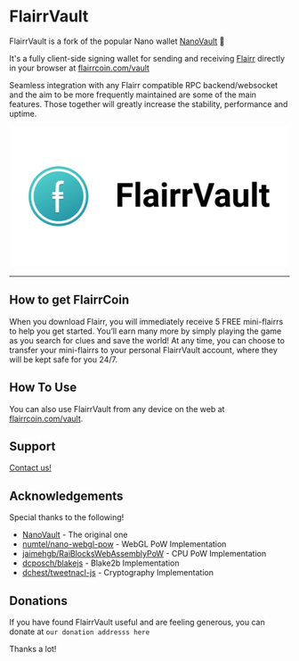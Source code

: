 # FlairrVault


FlairrVault is a fork of the popular Nano wallet [NanoVault](https://github.com/cronoh/nanovault) 💙

It's a fully client-side signing wallet for sending and receiving [Flairr](https://github.com/nanocurrency/nano-node/) directly in your browser at [flairrcoin.com/vault](https://flairrcoin.com/vault)

Seamless integration with any Flairr compatible RPC backend/websocket and the aim to be more frequently maintained are some of the main features. Those together will greatly increase the stability, performance and uptime.

![FlairrVault Screenshot](/src/assets/img/Preview-2.png)
___

## How to get FlairrCoin

When you download Flairr, you will immediately receive 5 FREE mini-flairrs to help you get started. You’ll earn many more by simply playing the game as you search for clues and save the world! At any time, you can choose to transfer your mini-flairrs to your personal FlairrVault account, where they will be kept safe for you 24/7.

## How To Use

You can also use FlairrVault from any device on the web at [flairrcoin.com/vault](https://flairrcoin.com/vault).

## Support

[Contact us!](https://flairrcoin.com/?page_id=42)

## Acknowledgements

Special thanks to the following!

- [NanoVault](https://github.com/cronoh/nanovault) - The original one
- [numtel/nano-webgl-pow](https://github.com/numtel/nano-webgl-pow) - WebGL PoW Implementation
- [jaimehgb/RaiBlocksWebAssemblyPoW](https://github.com/jaimehgb/RaiBlocksWebAssemblyPoW) - CPU PoW Implementation
- [dcposch/blakejs](https://github.com/dcposch/blakejs) - Blake2b Implementation
- [dchest/tweetnacl-js](https://github.com/dchest/tweetnacl-js) - Cryptography Implementation

## Donations

If you have found FlairrVault useful and are feeling generous, you can donate at
`our donation addresss here`

Thanks a lot!
